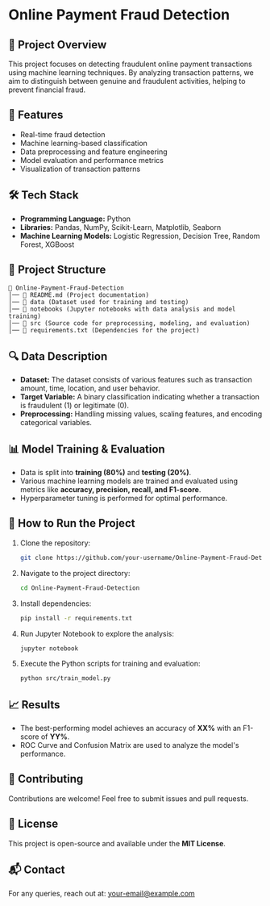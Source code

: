 # Online Payment Fraud Detection

## 📌 Project Overview
This project focuses on detecting fraudulent online payment transactions using machine learning techniques. By analyzing transaction patterns, we aim to distinguish between genuine and fraudulent activities, helping to prevent financial fraud.

## 🚀 Features
- Real-time fraud detection
- Machine learning-based classification
- Data preprocessing and feature engineering
- Model evaluation and performance metrics
- Visualization of transaction patterns

## 🛠️ Tech Stack
- **Programming Language:** Python
- **Libraries:** Pandas, NumPy, Scikit-Learn, Matplotlib, Seaborn
- **Machine Learning Models:** Logistic Regression, Decision Tree, Random Forest, XGBoost

## 📂 Project Structure
```
📁 Online-Payment-Fraud-Detection
│── 📄 README.md (Project documentation)
│── 📂 data (Dataset used for training and testing)
│── 📂 notebooks (Jupyter notebooks with data analysis and model training)
│── 📂 src (Source code for preprocessing, modeling, and evaluation)
│── 📄 requirements.txt (Dependencies for the project)
```

## 🔍 Data Description
- **Dataset:** The dataset consists of various features such as transaction amount, time, location, and user behavior.
- **Target Variable:** A binary classification indicating whether a transaction is fraudulent (1) or legitimate (0).
- **Preprocessing:** Handling missing values, scaling features, and encoding categorical variables.

## 📊 Model Training & Evaluation
- Data is split into **training (80%)** and **testing (20%)**.
- Various machine learning models are trained and evaluated using metrics like **accuracy, precision, recall, and F1-score**.
- Hyperparameter tuning is performed for optimal performance.

## 📌 How to Run the Project
1. Clone the repository:
   ```bash
   git clone https://github.com/your-username/Online-Payment-Fraud-Detection.git
   ```
2. Navigate to the project directory:
   ```bash
   cd Online-Payment-Fraud-Detection
   ```
3. Install dependencies:
   ```bash
   pip install -r requirements.txt
   ```
4. Run Jupyter Notebook to explore the analysis:
   ```bash
   jupyter notebook
   ```
5. Execute the Python scripts for training and evaluation:
   ```bash
   python src/train_model.py
   ```

## 📈 Results
- The best-performing model achieves an accuracy of **XX%** with an F1-score of **YY%**.
- ROC Curve and Confusion Matrix are used to analyze the model's performance.

## 🤝 Contributing
Contributions are welcome! Feel free to submit issues and pull requests.

## 📜 License
This project is open-source and available under the **MIT License**.

## 📬 Contact
For any queries, reach out at: [your-email@example.com](mailto:your-email@example.com)

